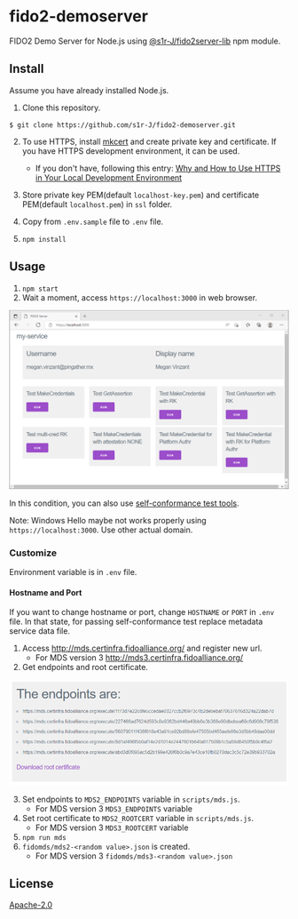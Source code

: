 fido2-demoserver
==

FIDO2 Demo Server for Node.js using [@s1r-J/fido2server-lib](https://github.com/s1r-J/fido2server-lib) npm module.

## Install

Assume you have already installed Node.js.

1. Clone this repository.

```
$ git clone https://github.com/s1r-J/fido2-demoserver.git
```

2. To use HTTPS, install [mkcert](https://github.com/FiloSottile/mkcert) and create private key and certificate. If you have HTTPS development environment, it can be used.
    - If you don't have, following this entry: [Why and How to Use HTTPS in Your Local Development Environment](https://auth0.com/blog/using-https-in-your-development-environment/)

3. Store private key PEM(default `localhost-key.pem`) and certificate PEM(default `localhost.pem`) in `ssl` folder.
4. Copy from `.env.sample` file to `.env` file.
5. `npm install`

## Usage

1. `npm start`
2. Wait a moment, access `https://localhost:3000` in web browser.

![index](./img/index.png)

In this condition, you can also use [self-conformance test tools](https://fidoalliance.org/certification/functional-certification/conformance/).

Note: Windows Hello maybe not works properly using `https://localhost:3000`. Use other actual domain.

### Customize

Environment variable is in `.env` file.

#### Hostname and Port

If you want to change hostname or port, change `HOSTNAME` or `PORT` in `.env` file.
In that state, for passing self-conformance test replace metadata service data file.

1. Access http://mds.certinfra.fidoalliance.org/ and register new url.
    - For MDS version 3 http://mds3.certinfra.fidoalliance.org/
2. Get endpoints and root certificate.

![mds](./img/mds-endpoints.png)

3. Set endpoints to `MDS2_ENDPOINTS` variable in `scripts/mds.js`.
    - For MDS version 3 `MDS3_ENDPOINTS` variable
4. Set root certificate to `MDS2_ROOTCERT` variable in `scripts/mds.js`.
    - For MDS version 3 `MDS3_ROOTCERT` variable
5. `npm run mds`
6. `fidomds/mds2-<random value>.json` is created.
    - For MDS version 3 `fidomds/mds3-<random value>.json`

## License

[Apache-2.0](http://www.apache.org/licenses/LICENSE-2.0.html)
